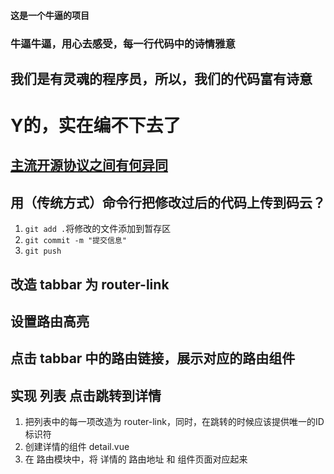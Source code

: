 #### 这是一个牛逼的项目

### 牛逼牛逼，用心去感受，每一行代码中的诗情雅意

## 我们是有灵魂的程序员，所以，我们的代码富有诗意

# Y的，实在编不下去了

## [主流开源协议之间有何异同](https://www.zhihu.com/question/19568896/answer/507675584)

## 用（传统方式）命令行把修改过后的代码上传到码云？ 
1. `git add .`将修改的文件添加到暂存区
2. `git commit -m "提交信息"`
3. `git push`



## 改造 tabbar 为 router-link

## 设置路由高亮

## 点击 tabbar 中的路由链接，展示对应的路由组件




## 实现 列表 点击跳转到详情
1. 把列表中的每一项改造为 router-link，同时，在跳转的时候应该提供唯一的ID标识符
2. 创建详情的组件 detail.vue
3. 在 路由模块中，将 详情的 路由地址 和 组件页面对应起来

